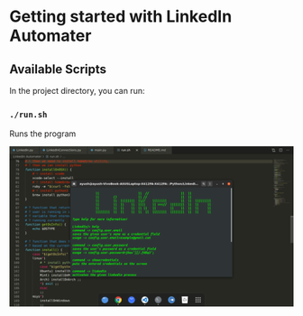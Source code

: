 # Getting started with LinkedIn Automater

## Available Scripts

In the project directory, you can run:

### `./run.sh`

Runs the program

![Home Page](./Output/HomeScreen.png)